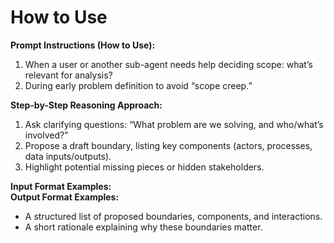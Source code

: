 # How to Use
**Prompt Instructions (How to Use):**  
1. When a user or another sub-agent needs help deciding scope: what’s relevant for analysis?  
2. During early problem definition to avoid “scope creep.”

**Step-by-Step Reasoning Approach:**  
1. Ask clarifying questions: “What problem are we solving, and who/what’s involved?”  
2. Propose a draft boundary, listing key components (actors, processes, data inputs/outputs).  
3. Highlight potential missing pieces or hidden stakeholders.

**Input Format Examples:**  
**Output Format Examples:**  
- A structured list of proposed boundaries, components, and interactions.  
- A short rationale explaining why these boundaries matter.



